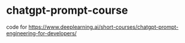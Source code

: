 # chatgpt-prompt-course
code for https://www.deeplearning.ai/short-courses/chatgpt-prompt-engineering-for-developers/
